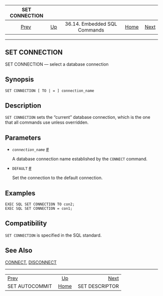 <!--?xml version="1.0" encoding="UTF-8" standalone="no"?-->

|                     SET CONNECTION                     |                                                             |                              |                                                       |                                                        |
| :----------------------------------------------------: | :---------------------------------------------------------- | :--------------------------: | ----------------------------------------------------: | -----------------------------------------------------: |
| [Prev](ecpg-sql-set-autocommit.html "SET AUTOCOMMIT")  | [Up](ecpg-sql-commands.html "36.14. Embedded SQL Commands") | 36.14. Embedded SQL Commands | [Home](index.html "PostgreSQL 17devel Documentation") |  [Next](ecpg-sql-set-descriptor.html "SET DESCRIPTOR") |

***

## SET CONNECTION

SET CONNECTION — select a database connection

## Synopsis

    SET CONNECTION [ TO | = ] connection_name

## Description

`SET CONNECTION` sets the “current” database connection, which is the one that all commands use unless overridden.

## Parameters

* *`connection_name`* [#](#ECPG-SQL-SET-CONNECTION-CONNECTION-NAME)

    A database connection name established by the `CONNECT` command.

* `DEFAULT` [#](#ECPG-SQL-SET-CONNECTION-DEFAULT)

    Set the connection to the default connection.

## Examples

    EXEC SQL SET CONNECTION TO con2;
    EXEC SQL SET CONNECTION = con1;

## Compatibility

`SET CONNECTION` is specified in the SQL standard.

## See Also

[CONNECT](ecpg-sql-connect.html "CONNECT"), [DISCONNECT](ecpg-sql-disconnect.html "DISCONNECT")

***

|                                                        |                                                             |                                                        |
| :----------------------------------------------------- | :---------------------------------------------------------: | -----------------------------------------------------: |
| [Prev](ecpg-sql-set-autocommit.html "SET AUTOCOMMIT")  | [Up](ecpg-sql-commands.html "36.14. Embedded SQL Commands") |  [Next](ecpg-sql-set-descriptor.html "SET DESCRIPTOR") |
| SET AUTOCOMMIT                                         |    [Home](index.html "PostgreSQL 17devel Documentation")    |                                         SET DESCRIPTOR |
